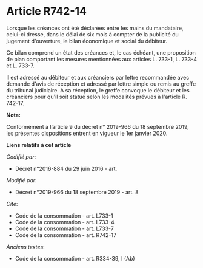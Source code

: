 # Article R742-14

Lorsque les créances ont été déclarées entre les mains du mandataire, celui-ci dresse, dans le délai de six mois à compter de
la publicité du jugement d'ouverture, le bilan économique et social du débiteur. 

Ce bilan comprend un état des créances et, le cas échéant, une proposition de plan comportant les mesures mentionnées aux
articles L. 733-1, L. 733-4 et L. 733-7. 

Il est adressé au débiteur et aux créanciers par lettre recommandée avec demande d'avis de réception et adressé par lettre
simple ou remis au greffe du   tribunal judiciaire. A sa réception, le greffe convoque le débiteur et les créanciers pour
qu'il soit statué selon les modalités prévues à l'article R. 742-17.

**Nota:**

Conformément à l’article 9 du décret n° 2019-966 du 18 septembre 2019, les présentes dispositions entrent en vigueur le 1er
janvier 2020.

**Liens relatifs à cet article**

_Codifié par_:

  - Décret n°2016-884 du 29 juin 2016 - art.

_Modifié par_:

  - Décret n°2019-966 du 18 septembre 2019 - art. 8

_Cite_:

  - Code de la consommation - art. L733-1
  - Code de la consommation - art. L733-4
  - Code de la consommation - art. L733-7
  - Code de la consommation - art. R742-17

_Anciens textes_:

  - Code de la consommation - art. R334-39, I (Ab)
